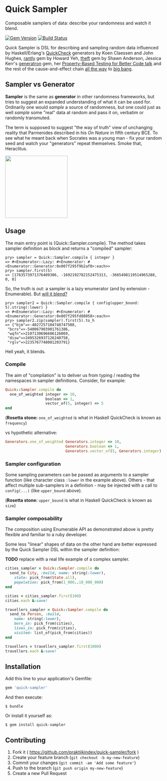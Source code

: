 # Quick Sampler

Composable samplers of data: describe your randomness and watch it blend.

[![Gem Version](https://badge.fury.io/rb/quick-sampler.svg)](http://badge.fury.io/rb/quick-sampler)
[![Build Status](https://travis-ci.org/praktijkindex/quick-sampler.svg?branch=master)](https://travis-ci.org/praktijkindex/quick-sampler)

Quick Sampler is DSL for describing and sampling random data influenced by
Haskell/Erlang's [QuickCheck][1] generators by Koen Claessen and John Hughes, 
[rantly][2] gem by Howard Yeh, [theft][3] gem by Shawn Anderson, Jessica Kerr's 
[generatron][4] gem, her [Property-Based Testing for Better Code talk][5] and 
the rest of the cause-and-effect chain [all the way][6] to [big bang][7].

[1]: http://www.cse.chalmers.se/~rjmh/QuickCheck/
[2]: https://github.com/hayeah/rantly
[3]: https://github.com/shawn42/theft
[4]: https://github.com/jessitron/generatron/
[5]: http://www.windycityrails.org/videos/2014/#14
[6]: http://en.wikipedia.org/wiki/Turtles_all_the_way_down
[7]: http://en.wikipedia.org/wiki/Unmoved_mover

## Sampler vs Generator

**Sampler** is the same as **generator** in other randomness frameworks, but
tries to suggest an expanded understanding of what it can be used for.
Ordinarily one would *sample* a source of randomness, but one could just as
well *sample* some "real" data at random and pass it on, verbatim or randomly
transmuted. 

The term is supposed to suggest "the way of truth" view of
unchanging reality that Parmenides described in his *On Nature* in fifth
century BCE. To see what he meant back when Socrates was a young man - fix your
random seed and watch your "generators" repeat themselves. Smoke that,
Heraclitus.

<img src="https://cloud.githubusercontent.com/assets/64227/6993106/512cc778-daea-11e4-82dc-01cc8ef958fa.jpg"  height="200px">

## Usage

The main entry point is {Quick::Sampler.compile}. The method takes sampler
definition as block and returns a "compiled" sampler:

```
pry> sampler = Quick::Sampler.compile { integer }
=> #<Enumerator::Lazy: #<Enumerator: #<Enumerator::Generator:0x007f295f9b2af0>:each>>
pry> sampler.first(5)
=> [1763573971376409386, -1692192782152475313, -3665498119514965288, 0, 0]
```

So, the truth is out: a sampler is a lazy enumerator (and by extension - Enumerable).
But [will it blend?][8]

[8]: https://github.com/jessitron/gerald#gerald

```irb
pry> sampler2 = Quick::Sampler.compile { config(upper_bound: 5).string(:lower) }
=> #<Enumerator::Lazy: #<Enumerator: #<Enumerator::Generator:0x007f295fd88058>:each>>
pry> sampler2.zip(sampler).first(5).to_h
=> {"bjm"=>-4027257104748747508,
 "bcrs"=>-540067903901761386,
 "wqfn"=>2107130696606126069,
 "disw"=>2495326937126240758,
 "rglv"=>2235767748081203791}
```

Hell yeah, it blends.

### Compile

The aim of "compilation" is to deliver us from typing / reading the namespaces
in sampler definitions. Consider, for example:

```ruby
Quick::Sampler.compile do
  one_of_weighted integer => 10,
                  boolean => 1,
                  vector_of(5, integer) => 5
end
```

(**Rosetta stone:** `one_of_weighted` is what in Haskell QuickCheck is known as `frequency`)

vs hypothetic alternative:

```ruby
Generators.one_of_weighted Generators.integer => 10,
                           Generators.boolean => 1,
                           Generators.vector_of(5, Generators.integer) => 5
```

### Sampler configuration

Some sampling parameters can be passed as arguments to a sampler function (like
character class `:lower` in the example above). Others - that affect multiple
sub-samplers in a definition - may be injected with a call to `config(...)` (like
`upper_bound` above).

(**Rosetta stone:** `upper_bound` is what in Haskell QuickCheck is known as `size`)

### Sampler composability

The composition using Enumerable API as demonstrated above is pretty flexible and familiar to a
ruby developer.

Some less "linear" shapes of data on the other hand are better
expressed by the Quick Sampler DSL within the sampler definition:

**TODO** replace with a real life example of a complex sampler.

```ruby
cities_sampler = Quick::Sampler.compile do
  send_to City, :build, name: string(:lower),
    state: pick_from(State.all),
    population: pick_from(1_000..10_000_000)
end

cities = cities_sampler.first(100)
cities.each &:save!

travellers_sampler = Quick::Sampler.compile do
  send_to Person, :build,
    name: string(:lower),
    born_in: pick_from(cities),
    lives_in: pick_from(cities),
    visited: list_of(pick_from(cities))
end

travellers = travellers_sampler.first(1000)
travellers.each &:save!
```

## Installation

Add this line to your application's Gemfile:

```ruby
gem 'quick-sampler'
```

And then execute:

    $ bundle

Or install it yourself as:

    $ gem install quick-sampler

## Contributing

1. Fork it ( https://github.com/praktijkindex/quick-sampler/fork )
2. Create your feature branch (`git checkout -b my-new-feature`)
3. Commit your changes (`git commit -am 'Add some feature'`)
4. Push to the branch (`git push origin my-new-feature`)
5. Create a new Pull Request
